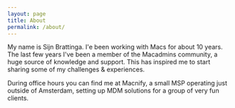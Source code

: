 ```yaml
---
layout: page
title: About
permalink: /about/
---
```


My name is Sijn Brattinga. I'e been working with Macs for about 10 years. The last few years I've been a member of the Macadmins community, a huge source of knowledge and support. This has inspired me to start sharing some of my challenges & experiences.

During office hours you can find me at Macnify, a small MSP operating just outside of Amsterdam, setting up MDM solutions for a group of very fun clients.